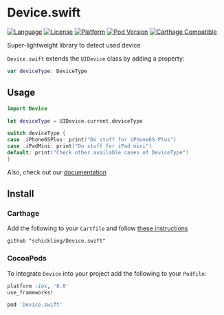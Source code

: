 # Device.swift

[![Language][lang-image]][lang-url]
[![License][license-image]][license-url]
[![Platform][platform-image]][cocoapod-url]
[![Pod Version][pod-version-image]][cocoapod-url]
[![Carthage Compatible][carthage-image]][carthage-url]

Super-lightweight library to detect used device

`Device.swift` extends the `UIDevice` class by adding a property:

```swift
var deviceType: DeviceType
```

## Usage

```swift
import Device

let deviceType = UIDevice.current.deviceType

switch deviceType {
case .iPhone6SPlus: print("Do stuff for iPhone6S Plus")
case .iPadMini: print("Do stuff for iPad mini")
default: print("Check other available cases of DeviceType")
}
```

Also, check out our [documentation][docs-url]


## Install

### Carthage

Add the following to your `Cartfile` and follow [these instructions](https://github.com/Carthage/Carthage#adding-frameworks-to-an-application)

```
github "schickling/Device.swift"
```

### CocoaPods

To integrate `Device` into your project add the following to your `Podfile`:

```ruby
platform :ios, '8.0'
use_frameworks!

pod 'Device.swift'
```


[carthage-image]: https://img.shields.io/badge/Carthage-compatible-4BC51D.svg
[docs-image]: https://img.shields.io/cocoapods/metrics/doc-percent/Device.swift.svg
[lang-image]: https://img.shields.io/badge/swift-3.0-orange.svg
[license-image]: https://img.shields.io/github/license/schickling/Device.swift.svg
[platform-image]: https://img.shields.io/cocoapods/p/Device.swift.svg
[pod-version-image]: https://img.shields.io/cocoapods/v/Device.swift.svg


[carthage-url]: https://github.com/Carthage/Carthage
[cocoapod-url]: http://cocoapods.org/pods/Device.swift
[docs-url]: http://cocoadocs.org/docsets/Device.swift
[homepage-url]: https://github.com/schickling/Device.swift.svg
[lang-url]: https://swift.org/
[license-url]: LICENSE
